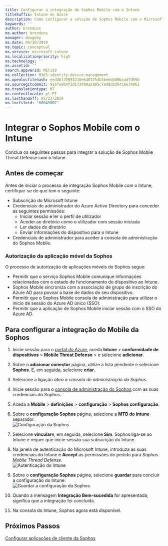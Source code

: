 ```yaml
---
title: Configurar a integração do Sophos Mobile com o Intune
titleSuffix: Intune on Azure
description: Como configurar a solução de Sophos Mobile com o Microsoft Intune para controlar o acesso de dispositivos móveis aos seus recursos empresariais.
keywords: ''
author: brenduns
ms.author: brenduns
manager: dougeby
ms.date: 04/30/2019
ms.topic: conceptual
ms.service: microsoft-intune
ms.localizationpriority: high
ms.technology: ''
ms.assetid: ''
search.appverid: MET150
ms.collection: M365-identity-device-management
ms.openlocfilehash: eeddbf39093210e640125db3be6ddd6bcad7d59b
ms.sourcegitcommit: 916fed64f3d173498a2905c7ed8d2d6416e34061
ms.translationtype: MT
ms.contentlocale: pt-PT
ms.lasthandoff: 05/23/2019
ms.locfileid: "66045007"
---
```

# <a name="integrate-sophos-mobile-with-intune"></a>Integrar o Sophos Mobile com o Intune  

Conclua os seguintes passos para integrar a solução de Sophos Mobile Threat Defense com o Intune.  

## <a name="before-you-begin"></a>Antes de começar  

Antes de iniciar o processo de integração Sophos Mobile com o Intune, certifique-se de que tem o seguinte:  
- Subscrição do Microsoft Intune  
- Credenciais de administrador do Azure Active Directory para conceder as seguintes permissões:  
  - Iniciar sessão e ler o perfil de utilizador  
  - Aceder ao diretório como o utilizador com sessão iniciada  
  - Ler dados do diretório  
  - Enviar informações do dispositivo para o Intune  
- Credenciais de administrador para aceder à consola de administração do Sophos Mobile.  


### <a name="sophos-mobile-app-authorization"></a>Autorização da aplicação móvel da Sophos  
  
O processo de autorização de aplicações móveis do Sophos segue:  
- Permitir que o serviço Sophos Mobile comunique informações relacionadas com o estado de funcionamento do dispositivo ao Intune.  
- Sophos Mobile sincroniza com a associação de grupo de inscrição do Azure AD para povoar a base de dados do seu dispositivo.  
- Permitir que o Sophos Mobile consola de administração para utilizar o início de sessão do Azure AD único (SSO).  
- Permitir que a aplicação de Sophos Mobile iniciar sessão com o SSO do Azure AD.  


## <a name="to-set-up-sophos-mobile-integration"></a>Para configurar a integração do Mobile da Sophos  

1. Inicie sessão para o [portal do Azure]( https://portal.azure.com/), aceda **Intune** > **conformidade de dispositivos** > **Mobile Threat Defense** > e selecione **adicionar**.  
2. Sobre o **adicionar conector** página, utilize a lista pendente e selecione **Sophos**. E, em seguida, selecione **criar**.  
3. Selecione a ligação *abra a consola de administração do Sophos*.  
4. Inicie sessão para o [consola de administração do Sophos](https://central.sophos.com/) com as suas credenciais do Sophos.  
5. Aceda a **Mobile** > **definições** > **configuração** > **Sophos configuração**.  
6. Sobre o **configuração Sophos** página, selecione a **MTD do Intune** separador.  
   ![Configuração da Sophos](./media/sophos-mtd-connector-integration/sophos-setup.png) 
 
7. Selecione **vincular**e, em seguida, selecione **Sim**. Sophos liga-se ao Intune e requer que inicie sessão sua subscrição do Intune. 
8. Na janela de autenticação do Microsoft Intune, introduza as suas credenciais do Intune e **Accept** as permissões do pedido para *Sophos Mobile Thread Defense*.  
   ![Autenticação do Intune](./media/sophos-mtd-connector-integration/intune-authentication.png)

9. Sobre o **configuração Sophos** página, selecione **guardar** para concluir a configuração do Intune:  
   ![Guardar a configuração da Sophos](./media/sophos-mtd-connector-integration/save-sophos-configuration.png)  

1. Quando a mensagem **Integração Bem-sucedida** for apresentada, significa que a integração foi concluída.  
1. Na consola do Intune, Sophos agora está disponível.  


## <a name="next-steps"></a>Próximos Passos  
[Configurar aplicações de cliente da Sophos](mtd-apps-ios-app-configuration-policy-add-assign.md)
